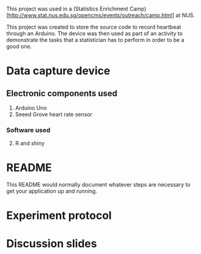 This project was used in a 
(Statistics Enrichment Camp)[http://www.stat.nus.edu.sg/opencms/events/outreach/camp.html] at NUS.

This project was created to store the source code to record heartbeat through an Arduino. 
The device was then used as part of an activity to 
demonstrate the tasks that a statistician has to perform in order to be 
a good one.

# Data capture device

## Electronic components used

1. Arduino Uno
2. Seeed Grove heart rate sensor

### Software used ###


2. R and shiny


# README #

This README would normally document whatever steps are necessary to get your application up and running.


# Experiment protocol
# Discussion slides